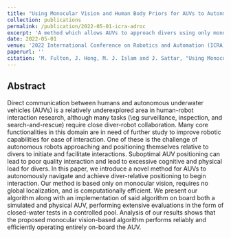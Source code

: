 ```yaml
---
title: "Using Monocular Vision and Human Body Priors for AUVs to Autonmously Approach Divers"
collection: publications
permalink: /publication/2022-05-01-icra-adroc
excerpt: 'A method which allows AUVs to approach divers using only monocular vision.'
date: 2022-05-01
venue: '2022 International Conference on Robotics and Automation (ICRA)'
paperurl: ''
citation: 'M. Fulton, J. Hong, M. J. Islam and J. Sattar, "Using Monocular Vision and Human Body Priors for AUVs to Autonmously Approach Divers," Accepted at 2022 International Conference on Robotics and Automation (ICRA), 2022'
---
```

## Abstract
Direct communication between humans and autonomous underwater vehicles (AUVs) is a relatively underexplored area in human-robot interaction research, although many tasks (\eg surveillance, inspection, and search-and-rescue) require close diver-robot collaboration. Many core functionalities in this domain are in need of further study to improve robotic capabilities for ease of interaction. One of these is the challenge of autonomous robots approaching and positioning themselves relative to divers to initiate and facilitate interactions. Suboptimal AUV positioning can lead to poor quality interaction and lead to excessive cognitive and physical load for divers. In this paper, we introduce a novel method for AUVs to autonomously navigate and achieve diver-relative positioning to begin interaction. Our method is based only on monocular vision, requires no global localization, and is computationally efficient.
We present our algorithm along with an implementation of said algorithm on board both a simulated and physical AUV, performing extensive evaluations in the form of closed-water tests in a controlled pool. Analysis of our results shows that the proposed monocular vision-based algorithm performs reliably and efficiently operating entirely on-board the AUV.